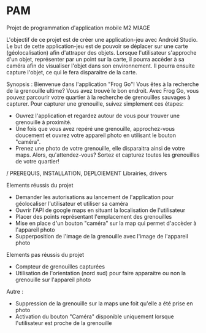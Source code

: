 # PAM
Projet de programmation d'application mobile M2 MIAGE

L'objectif de ce projet est de créer une application-jeu avec Android Studio. Le but de cette application-jeu est de pouvoir se déplacer sur une carte (géolocalisation) afin d'attraper des objets. Lorsque l'utilisateur s'approche d'un objet, représenter par un point sur la carte, il pourra accèder à sa caméra afin de visualiser l'objet dans son environnement. Il pourra ensuite capture l'objet, ce qui le fera disparaitre de la carte. 

Synopsis : 
Bienvenue dans l'application "Frog Go"!
Vous êtes à la recherche de la grenouille ultime? Vous avez trouvé le bon endroit. Avec Frog Go, vous pouvez parcourir votre quartier à la recherche de grenouilles sauvages à capturer.
Pour capturer une grenouille, suivez simplement ces étapes:
- Ouvrez l'application et regardez autour de vous pour trouver une grenouille à proximité.
- Une fois que vous avez repéré une grenouille, approchez-vous doucement et ouvrez votre appareil photo en utilisant le bouton "caméra".
- Prenez une photo de votre grenouille, elle disparaitra ainsi de votre maps.
Alors, qu'attendez-vous? Sortez et capturez toutes les grenouilles de votre quartier!


/ PREREQUIS, INSTALLATION, DEPLOIEMENT
  Librairies, drivers


Elements réussis du projet
- Demander les autorisations au lancement de l'application pour géolocaliser l'utilisateur et utiliser sa caméra
- Ouvrir l'API de google maps en situant la localisation de l'utilisateur
- Placer des points représentant l'emplacement des grenouilles
- Mise en place d'un bouton "caméra" sur la map qui permet d'accèder à l'appareil photo
- Supperposition de l'image de la grenouille avec l'image de l'appareil photo


Elements pas réussis du projet
- Compteur de grenouilles capturées
- Utilisation de l'orientation (nord sud) pour faire apparaitre ou non la grenouille sur l'appareil photo


Autre : 
- Suppression de la grenouille sur la maps une foit qu'elle a été prise en photo
- Activation du bouton "Caméra" disponible uniquement lorsque l'utilisateur est proche de la grenouille
